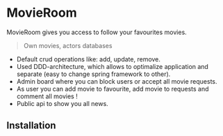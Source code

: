 # MovieRoom

MovieRoom gives you access to follow your favourites movies.

> Own movies, actors databases

* Default crud operations like: add, update, remove.
* Used DDD-architecture, which allows to optimalize application and separate (easy to change spring framework to other).
* Admin board where you can block users or accept all movie requests.
* As user you can add movie to favourite, add movie to requests and comment all movies !
* Public api to show you all news.

## Installation
